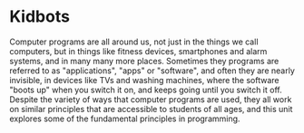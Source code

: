 # Kidbots

Computer programs are all around us, not just in the things we call computers, but in things like fitness devices, smartphones and alarm systems, and in many many more places.
Sometimes they programs are referred to as "applications", "apps" or "software", and often they are nearly invisible, in devices like TVs and washing machines, where the software "boots up" when you switch it on, and keeps going until you switch it off.
Despite the variety of ways that computer programs are used, they all work on similar principles that are accessible to students of all ages, and this unit explores some of the fundamental principles in programming.
